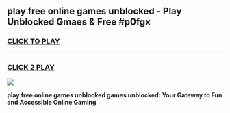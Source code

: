 
## play free online games unblocked - Play Unblocked Gmaes & Free #p0fgx
<h3>
<a href="https://news.freeplayer.one?title=play_free_online_games_unblocked&ref=03M">CLICK TO PLAY</a></h3>
<hr>

<h3>
<a href="https://news.freeplayer.one?title=play_free_online_games_unblocked&ref=03M">CLICK 2 PLAY</a>
  
</h3>

<a href="https://news.freeplayer.one?title=play_free_online_games_unblocked&ref=03M"><img src="https://clearcache.store/games.png"></a>


**play free online games unblocked games unblocked: Your Gateway to Fun and Accessible Online Gaming**
